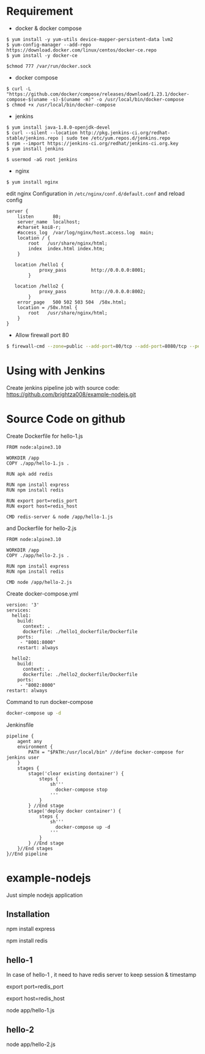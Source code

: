 # Requirement

+ docker & docker compose
```
$ yum install -y yum-utils device-mapper-persistent-data lvm2
$ yum-config-manager --add-repo https://download.docker.com/linux/centos/docker-ce.repo
$ yum install -y docker-ce

$chmod 777 /var/run/docker.sock
```
+ docker compose
```
$ curl -L "https://github.com/docker/compose/releases/download/1.23.1/docker-compose-$(uname -s)-$(uname -m)" -o /usr/local/bin/docker-compose
$ chmod +x /usr/local/bin/docker-compose
```
+ jenkins 
```
$ yum install java-1.8.0-openjdk-devel
$ curl --silent --location http://pkg.jenkins-ci.org/redhat-stable/jenkins.repo | sudo tee /etc/yum.repos.d/jenkins.repo
$ rpm --import https://jenkins-ci.org/redhat/jenkins-ci.org.key
$ yum install jenkins

$ usermod -aG root jenkins
```

+ nginx
```
$ yum install nginx
```
edit nginx Configuration in `/etc/nginx/conf.d/default.conf` and reload config
```
server {
    listen       80;
    server_name  localhost;
    #charset koi8-r;
    #access_log  /var/log/nginx/host.access.log  main;
    location / {
        root   /usr/share/nginx/html;
        index  index.html index.htm;
    }
    
   location /hello1 {
            proxy_pass         http://0.0.0.0:8001;
        }

   location /hello2 {
            proxy_pass         http://0.0.0.0:8002;
        }
    error_page   500 502 503 504  /50x.html;
    location = /50x.html {
        root   /usr/share/nginx/html;
    }
}
```
+ Allow firewall port 80
```bash
$ firewall-cmd --zone=public --add-port=80/tcp --add-port=8080/tcp --permanent
```


# Using with Jenkins 


Create jenkins pipeline job with source code: https://github.com/brightza008/example-nodejs.git



# Source Code on github
Create Dockerfile for hello-1.js
```
FROM node:alpine3.10

WORKDIR /app
COPY ./app/hello-1.js .

RUN apk add redis

RUN npm install express
RUN npm install redis

RUN export port=redis_port
RUN export host=redis_host

CMD redis-server & node /app/hello-1.js
```

and Dockerfile for hello-2.js
```
FROM node:alpine3.10

WORKDIR /app
COPY ./app/hello-2.js .

RUN npm install express
RUN npm install redis

CMD node /app/hello-2.js
```

Create docker-compose.yml
```
version: '3'
services:
  hello1:
    build:
      context: .
      dockerfile: ./hello1_dockerfile/Dockerfile
    ports:
     - "8001:8000"
    restart: always

  hello2:
    build:
      context: .
      dockerfile: ./hello2_dockerfile/Dockerfile
    ports:
     - "8002:8000"
restart: always
```

Command to run docker-compose 
```bash
docker-compose up -d
```

Jenkinsfile
```
pipeline {
    agent any
    environment { 
        PATH = "$PATH:/usr/local/bin" //define docker-compose for jenkins user 
    }
    stages {
        stage('clear existing dontainer') {
        	steps {
                sh'''
                  docker-compose stop
                '''
            }
        } //End stage
        stage('deploy docker container') {
        	steps {
                sh'''
                  docker-compose up -d
                '''
            }
        } //End stage
    }//End stages
}//End pipeline
```


# example-nodejs
Just simple nodejs application

## Installation ##
npm install express

npm install redis

## hello-1 ##

In case of hello-1 , it need to have redis server to keep session & timestamp

export port=redis_port

export host=redis_host

node app/hello-1.js 

## hello-2 ##

node app/hello-2.js
